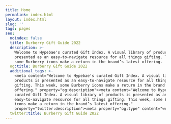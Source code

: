 ```yaml
---
title: Home
permalink: index.html
layout: index.html
slug: ''
tags: pages
seo:
  noindex: false
  title: Burberry Gift Guide 2022
  description: >-
    Welcome to Hypebae's curated Gift Index. A visual library of products is
    presented as an easy-to-navigate resource for all things gifting. This week,
    some Burberry icons make a return in the brand’s latest offering.
  og:title: Burberry Gift Guide 2022
  additional_tags: >-
    <meta content="Welcome to Hypebae's curated Gift Index. A visual library of
    products is presented as an easy-to-navigate resource for all things
    gifting. This week, some Burberry icons make a return in the brand’s latest
    offering." property="og:description"><meta content="Welcome to Hypebae's
    curated Gift Index. A visual library of products is presented as an
    easy-to-navigate resource for all things gifting. This week, some Burberry
    icons make a return in the brand’s latest offering."
    property="twitter:description"><meta property="og:type" content="website">
  twitter:title: Burberry Gift Guide 2022
---
```



